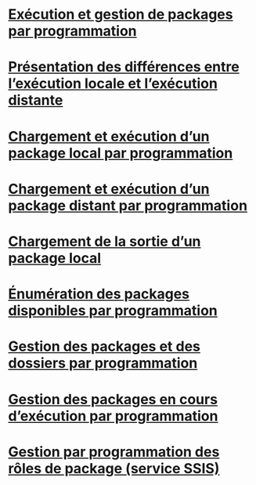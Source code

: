 # [Exécution et gestion de packages par programmation](running-and-managing-packages-programmatically.md)
# [Présentation des différences entre l’exécution locale et l’exécution distante](understanding-the-differences-between-local-and-remote-execution.md)
# [Chargement et exécution d’un package local par programmation](loading-and-running-a-local-package-programmatically.md)
# [Chargement et exécution d’un package distant par programmation](loading-and-running-a-remote-package-programmatically.md)
# [Chargement de la sortie d’un package local](loading-the-output-of-a-local-package.md)
# [Énumération des packages disponibles par programmation](enumerating-available-packages-programmatically.md)
# [Gestion des packages et des dossiers par programmation](managing-packages-and-folders-programmatically.md)
# [Gestion des packages en cours d’exécution par programmation](managing-running-packages-programmatically.md)
# [Gestion par programmation des rôles de package (service SSIS)](managing-package-roles-programmatically-ssis-service.md)
